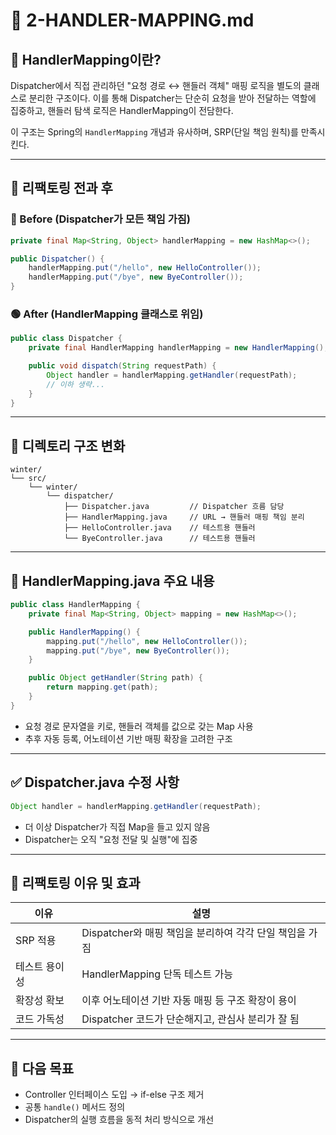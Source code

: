 # 📘 2-HANDLER-MAPPING.md

## 🧠 HandlerMapping이란?

Dispatcher에서 직접 관리하던 "요청 경로 ↔ 핸들러 객체" 매핑 로직을 별도의 클래스로 분리한 구조이다. 이를 통해 Dispatcher는 단순히 요청을 받아 전달하는 역할에 집중하고, 핸들러 탐색 로직은 HandlerMapping이 전담한다.

이 구조는 Spring의 `HandlerMapping` 개념과 유사하며, SRP(단일 책임 원칙)를 만족시킨다.

---

## 🔄 리팩토링 전과 후

### 🔴 Before (Dispatcher가 모든 책임 가짐)

```java
private final Map<String, Object> handlerMapping = new HashMap<>();

public Dispatcher() {
    handlerMapping.put("/hello", new HelloController());
    handlerMapping.put("/bye", new ByeController());
}
```

### 🟢 After (HandlerMapping 클래스로 위임)

```java
public class Dispatcher {
    private final HandlerMapping handlerMapping = new HandlerMapping();

    public void dispatch(String requestPath) {
        Object handler = handlerMapping.getHandler(requestPath);
        // 이하 생략...
    }
}
```

---

## 📂 디렉토리 구조 변화

```text
winter/
└── src/
    └── winter/
        └── dispatcher/
            ├── Dispatcher.java         // Dispatcher 흐름 담당
            ├── HandlerMapping.java     // URL → 핸들러 매핑 책임 분리
            ├── HelloController.java    // 테스트용 핸들러
            └── ByeController.java      // 테스트용 핸들러
```

---

## 📄 HandlerMapping.java 주요 내용

```java
public class HandlerMapping {
    private final Map<String, Object> mapping = new HashMap<>();

    public HandlerMapping() {
        mapping.put("/hello", new HelloController());
        mapping.put("/bye", new ByeController());
    }

    public Object getHandler(String path) {
        return mapping.get(path);
    }
}
```

* 요청 경로 문자열을 키로, 핸들러 객체를 값으로 갖는 Map 사용
* 추후 자동 등록, 어노테이션 기반 매핑 확장을 고려한 구조

---

## ✅ Dispatcher.java 수정 사항

```java
Object handler = handlerMapping.getHandler(requestPath);
```

* 더 이상 Dispatcher가 직접 Map을 들고 있지 않음
* Dispatcher는 오직 "요청 전달 및 실행"에 집중

---

## 🎯 리팩토링 이유 및 효과

| 이유      | 설명                                   |
| ------- | ------------------------------------ |
| SRP 적용  | Dispatcher와 매핑 책임을 분리하여 각각 단일 책임을 가짐 |
| 테스트 용이성 | HandlerMapping 단독 테스트 가능             |
| 확장성 확보  | 이후 어노테이션 기반 자동 매핑 등 구조 확장이 용이        |
| 코드 가독성  | Dispatcher 코드가 단순해지고, 관심사 분리가 잘 됨    |

---

## 🧪 다음 목표

* Controller 인터페이스 도입 → if-else 구조 제거
* 공통 `handle()` 메서드 정의
* Dispatcher의 실행 흐름을 동적 처리 방식으로 개선
